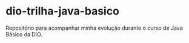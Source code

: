 # dio-trilha-java-basico
Repositório para acompanhar minha evolução durante o curso de Java Básico da DIO.
